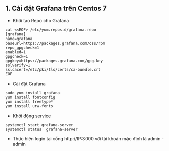 



## 1. Cài đặt Grafana trên Centos 7


- Khởi tạo Repo cho Grafana
```
cat <<EOF> /etc/yum.repos.d/grafana.repo
[grafana]
name=grafana
baseurl=https://packages.grafana.com/oss/rpm
repo_gpgcheck=1
enabled=1
gpgcheck=1
gpgkey=https://packages.grafana.com/gpg.key
sslverify=1
sslcacert=/etc/pki/tls/certs/ca-bundle.crt
EOF
```

- Cài đặt Grafana
```
sudo yum install grafana
yum install fontconfig
yum install freetype*
yum install urw-fonts
```

- Khởi động service 
```
systemctl start grafana-server
systemctl status  grafana-server
```

- Thực hiện login tại cổng http://IP:3000 với tài khoản mặc định là admin - admin 
